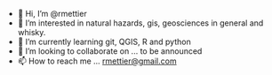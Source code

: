 - 👋 Hi, I’m @rmettier
- 👀 I’m interested in natural hazards, gis, geosciences in general and whisky.
- 🌱 I’m currently learning git, QGIS, R and python
- 💞️ I’m looking to collaborate on ... to be announced
- 📫 How to reach me ... rmettier@gmail.com

<!---
rmettier/rmettier is a ✨ special ✨ repository because its `README.md` (this file) appears on your GitHub profile.
You can click the Preview link to take a look at your changes.
--->
